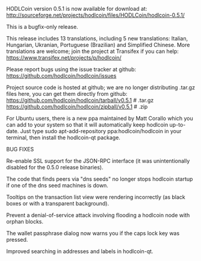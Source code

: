 HODLCoin version 0.5.1 is now available for download at:
http://sourceforge.net/projects/hodlcoin/files/HODLCoin/hodlcoin-0.5.1/

This is a bugfix-only release.

This release includes 13 translations, including 5 new translations:
Italian, Hungarian, Ukranian, Portuguese (Brazilian) and Simplified Chinese.
More translations are welcome; join the project at Transifex if you can help:
https://www.transifex.net/projects/p/hodlcoin/

Please report bugs using the issue tracker at github:
https://github.com/hodlcoin/hodlcoin/issues

Project source code is hosted at github; we are no longer
distributing .tar.gz files here, you can get them
directly from github:
https://github.com/hodlcoin/hodlcoin/tarball/v0.5.1  # .tar.gz
https://github.com/hodlcoin/hodlcoin/zipball/v0.5.1  # .zip

For Ubuntu users, there is a new ppa maintained by Matt Corallo which
you can add to your system so that it will automatically keep
hodlcoin up-to-date.  Just type
sudo apt-add-repository ppa:hodlcoin/hodlcoin
in your terminal, then install the hodlcoin-qt package.


BUG FIXES

Re-enable SSL support for the JSON-RPC interface (it was unintentionally
disabled for the 0.5.0 release binaries).

The code that finds peers via "dns seeds" no longer stops hodlcoin startup
if one of the dns seed machines is down.

Tooltips on the transaction list view were rendering incorrectly (as black boxes
or with a transparent background).

Prevent a denial-of-service attack involving flooding a hodlcoin node with
orphan blocks.

The wallet passphrase dialog now warns you if the caps lock key was pressed.

Improved searching in addresses and labels in hodlcoin-qt.
